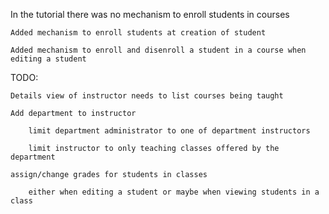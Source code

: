 In the tutorial there was no mechanism to enroll students in courses

    Added mechanism to enroll students at creation of student
    
    Added mechanism to enroll and disenroll a student in a course when editing a student
    
TODO:

    Details view of instructor needs to list courses being taught
    
    Add department to instructor
    
        limit department administrator to one of department instructors
        
        limit instructor to only teaching classes offered by the department
        
    assign/change grades for students in classes
    
        either when editing a student or maybe when viewing students in a class
